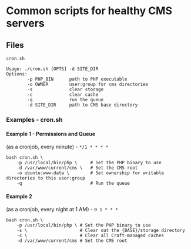 # Common scripts for healthy CMS servers

## Files

`cron.sh`

```
Usage: ./cron.sh [OPTS] -d SITE_DIR
Options:
        -p PHP_BIN      path to PHP executable
        -o OWNER        user:group for cms directories
        -s              clear storage
        -c              clear cache
        -q              run the queue
        -d SITE_DIR     path to CMS base directory
```

### Examples - cron.sh

#### Example 1 - Permissions and Queue
(as a cronjob, every minute) - `*/1 * * * *`
```
bash cron.sh \
    -p /usr/local/bin/php \     # Set the PHP binary to use
    -d /var/www/current/cms \   # Set the CMS root
    -o ubuntu:www-data \        # Set ownership for writable directories to this user:group
    -q                          # Run the queue
```

#### Example 2
(as a cronjob, every night at 1 AM) - `0 1 * * *`
```
bash cron.sh \
    -p /usr/local/bin/php \ # Set the PHP binary to use
    -s \                    # Clear out the {BASE}/storage directory
    -c \                    # Clear all Craft-managed caches
    -d /var/www/current/cms # Set the CMS root
```


